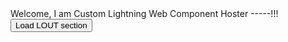 <div id='targetlout'>Welcome, I am Custom Lightning Web Component Hoster -----!!!</div>
<button onclick="login()">Load LOUT section</button>

<script>
    function login() {
	    var newdiv = document.createElement('div');
		newdiv.setAttribute("id", "lightningout");		
                     document.body.appendChild(newdiv);   
		
		
		$Lightning.use(
		'c:lout_webinquiryapp', // name of the Lightning app
		function () {
      // Callback once framework and app loaded
		$Lightning.createComponent(
        'c:lout_webinquiryform', // top-level component of your app
        {

        }, // attributes to set on the component when created
        'lightningout', // the DOM location to insert the component
        function (cmp) {
          // callback when component is created and active on the page
			}
		);/
		},
	'https://chandrangshu-dev-ed.my.site.com'
  );
		}
</script>
<script src="https://chandrangshu-dev-ed.my.site.com/lightning/lightning.out.js"></script>
